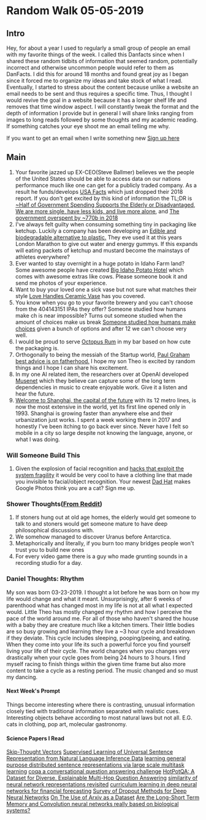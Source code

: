 # Random Walk 05-05-2019
## Intro
Hey, for about a year I used to regularly a small group of people an email with my favorite things of the week. I called this Danfacts since when I shared these random tidbits of information that seemed random, potentially incorrect and otherwise uncommon people would refer to them as DanFacts. I did this for around 18 months and found great joy as I began since it forced me to organize my ideas and take stock of what I read. Eventually, I started to stress about the content because unlike a website an email needs to be sent and thus requires a specific time. Thus, I thought I would revive the goal in a website because it has a longer shelf life and removes that time window aspect. I will constantly tweak the format and the depth of information I provide but in general I will share links ranging from images to long reads followed by some thoughts and my academic reading. If something catches your eye shoot me an email telling me why. 

If you want to get an email when I write something new [Sign up here]()

## Main 
1. Your favorite jazzed up EX-CEO(Steve Ballmer) believes we the people of the United States should be able to access data on our nations performance much like one can get for a publicly traded company. As a result he funds/develops [USA Facts](https://usafacts.org/) which just dropped their 2018 report. If you don't get excited by this kind of information the TL;DR is [~Half of Government Spending Supports the Elderly or Disadvantaged](https://annualreport.usafacts.org/articles/46-government-finances-nearly-half-government-spending-supports-elderly-disadvantaged-cash-transfer-subsidy-service-t), [We are more single, have less kids, and live more alone](https://annualreport.usafacts.org/articles/8-population-americans-living-fewer-kids), and [The government overspent by ~770b in 2018](https://annualreport.usafacts.org/articles/41-government-finances-government-spending-exceeded-revenue-six-years-1980)
2. I've always felt guilty when consuming something tiny in packaging like ketchup. Luckily a company has been developing an [Edible and biodegradable alternative to plastic.](https://www.notpla.com/products/) They eve used it at this years London Marathon to give out water and energy gummys. If this expands will eating packets of ketchup and mustard become the mainstays of athletes everywhere?
3. Ever wanted to stay overnight in a huge potato in Idaho Farm land? Some awesome people have created [Big Idaho Potato Hotel](https://www.airbnb.com/rooms/32011367?guests=1&adults=1) which comes with awesome extras like cows. Please someone book it and send me photos of your experience.
4. Want to buy your loved one a sick vase but not sure what matches their style [Love Handles Ceramic Vase](https://www.matchesfashion.com/us/products/Anissa-Kermiche-Love-Handles-ceramic-vase-1297178) has you covered.
5. You know when you go to your favorite brewery and you can't choose from the 404143151 IPAs they offer? Someone studied how humans make ch is near impossible? Turns out someone studied when the amount of choices make us break [Someone studied how humans make choices](https://www.nature.com/articles/s41562-018-0440-2) given a bunch of options and after 12 we can't choose very well.
6. I would be proud to serve [Octopus Rum](https://www.behance.net/gallery/78588699/Octopus-Rum) in my bar based on how cute the packaging is.
7. Orthogonally to being the messiah of the Startup world, [Paul Graham best advice is on fatherhood.](https://www.quora.com/What-was-the-best-advice-Paul-Graham-ever-gave-you-at-Y-Combinator/answer/Andrew-Roberts-4) I hope my son Theo is excited by random things and I hope I can share his excitement.
8. In my one AI related item, the researchers over at OpenAI developed [Musenet](https://openai.com/blog/musenet/) which they believe can capture some of the long term dependencies in music to create enjoyable work. Give it a listen and hear the future. 
9. [Welcome to Shanghai, the capital of the future](https://www.theglobeandmail.com/opinion/article-welcome-to-shanghai-the-capital-of-the-future/) with its 12 metro lines, is now the most extensive in the world, yet its first line opened only in 1993. Shanghai is growing faster than anywhere else and their urbanization just works. I spent a week working there in 2017 and honestly I've been itching to go back ever since. Never have I felt so mobile in a city so large despite not knowing the language, anyone, or what I was doing. 

### Will Someone Build This
1. Given the explosion of facial recognition and [hacks that exploit the system fragility](https://www.theverge.com/2019/4/23/18512472/fool-ai-surveillance-adversarial-example-yolov2-person-detection) it would be very cool to have a clothing line that made you invisible to facial/object recognition. Your newest [Dad Hat](https://www.dadhatlife.com/) makes Google Photos think you are a cat? Sign me up.

### Shower Thoughts([From Reddit](https://www.reddit.com/r/showerthoughts))
1. If stoners hung out at old age homes, the elderly would get someone to talk to and stoners would get someone mature to have deep philosophical discussions with.
2. We somehow managed to discover Uranus before Antarctica.
3. Metaphorically and literally, if you burn too many bridges people won't trust you to build new ones
4. For every video game there is a guy who made grunting sounds in a recording studio for a day.

### Daniel Thoughts: Rhythm
My son was born 03-23-2019. I thought a lot before he was born on how my life would change and what it meant. Unsurprisingly, after 6 weeks of parenthood what has changed most in my life is not at all what I expected would. Little Theo has mostly changed my rhythm and how I perceive the pace of the world around me. For all of those who haven't shared the house with a baby they are creature much like a kitchen timers. Their little bodies are so busy growing and learning they live a ~3 hour cycle and breakdown if they deviate. This cycle includes sleeping, pooping/peeing, and eating. When they come into your life its such a powerful force you find yourself living your life of their cycle. The world changes when you changes very drastically when your cycle goes from being 24 hours to 3 hours. I find myself racing to finish things within the given time frame but also more content to take a cycle as a resting period. The music changed and so must my dancing.

#### Next Week's Prompt
Things become interesting where there is contrasting, unusual information closely tied with traditional information separated with realistic cues. Interesting objects behave according to most natural laws but not all. E.G. cats in clothing, pop art, molecular gastronomy.

#### Science Papers I Read
[Skip-Thought Vectors](https://arxiv.org/abs/1506.06726)
[Supervised Learning of Universal Sentence Representation from Natural Language Inference Data](https://arxiv.org/abs/1705.02364)
[learning general purpose distributed sentence representations via large scale multitask learning](https://arxiv.org/abs/1804.00079)
[coqa a conversational question answering challenge](http://arxiv.org/abs/1808.07042)
[HotPotQA: A Dataset for Diverse, Explainable Multi-Hop Question Answering](https://nlp.stanford.edu/pubs/yang2018hotpotqa.pdf)
[similarity of neural network representations revisited](https://arxiv.org/abs/1905.00414)
[curriculum learning in deep neural networks for financial forecasting](https://arxiv.org/abs/1904.12887?context=stat)
[Survey of Dropout Methods for Deep Neural Networks](https://arxiv.org/abs/1904.13310v1)
[On The Use of Arxiv as a Dataset](https://arxiv.org/abs/1905.00075v1)
[Are the Long-Short Term Memory and Convolution neural networks really based on biological systems?](https://www.sciencedirect.com/science/article/pii/S2405959518300249)